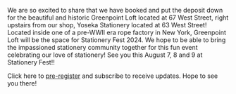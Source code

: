 We are so excited to share that we have booked and put the deposit down for the beautiful and historic Greenpoint Loft located at 67 West Street, right upstairs from our shop, Yoseka Stationery located at 63 West Street!
Located inside one of a pre-WWII era rope factory in New York, Greenpoint Loft will be the space for Stationery Fest 2024. We hope to be able to bring the impassioned stationery community together for this fun event celebrating our love of stationery!
See you this August 7, 8 and 9 at Stationery Fest!!

Click here to <a href="https://yosekastationery.com/products/stationery-fest-2024" rel="noopener noreferrer">pre-register</a> and subscribe to receive updates. Hope to see you there!
